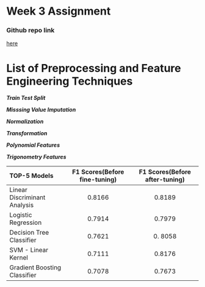 
# Week 3 Assignment
### Github repo link
[here](https://github.com/raja-7-c/MLOps_Assignment)

# List of Preprocessing and Feature Engineering Techniques

***Train Test Split***

***Misssing Value Imputation***

***Normalization***

***Transformation***

***Polynomial Features***

***Trigonometry Features***

| TOP-5 Models      | F1 Scores(Before fine-tuning) | F1 Scores(Before after-tuning)     |
| :---              |           :----:              |           :---:                    |
|    Linear Discriminant Analysis               |           0.8166                    |        0.8189                            |
|    Logistic Regression             |           0.7914	             |        0.7979                         |
|   Decision Tree Classifier               |           0.7621                    |        0. 8058                          |
|    SVM - Linear Kernel              |           0.7111                  |        0.8176                           |
|    Gradient Boosting Classifier               |           0.7078                    |        0.7673                           |
